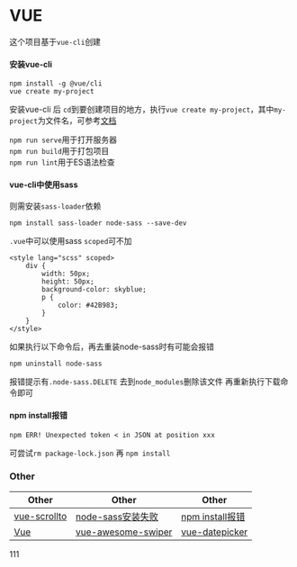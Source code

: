 # VUE

这个项目基于``vue-cli``创建

#### 安装vue-cli

```
npm install -g @vue/cli
vue create my-project
```
安装vue-cli 后 ```cd```到要创建项目的地方，执行```vue create my-project```，其中```my-project```为文件名，可参考[文档](https://cli.vuejs.org/guide/creating-a-project.html#vue-create)

 `npm run serve`用于打开服务器
 <br />
 `npm run build`用于打包项目
  <br />
 `npm run lint`用于ES语法检查

#### vue-cli中使用sass
则需安装```sass-loader```依赖
```
npm install sass-loader node-sass --save-dev
```
```.vue```中可以使用sass ```scoped```可不加
```
<style lang="scss" scoped>
	div {
		width: 50px;
		height: 50px;
		background-color: skyblue;
		p {
			color: #42B983;
		}
	}
</style>
```

如果执行以下命令后，再去重装node-sass时有可能会报错
```
npm uninstall node-sass
```
报错提示有```.node-sass.DELETE``` 去到```node_modules```删除该文件 再重新执行下载命令即可


#### npm install报错
```
npm ERR! Unexpected token < in JSON at position xxx
```
可尝试```rm package-lock.json``` 再 ```npm install```


### Other

|  Other  |   Other   |   Other   |
| ---------- | -----------  | -----------  |
| [vue-scrollto](https://www.npmjs.com/package/vue-scrollto) | [node-sass安装失败](https://segmentfault.com/a/1190000010984731) | [npm install报错](https://github.com/npm/npm/issues/17340) |
| [Vue](https://cli.vuejs.org/) | [vue-awesome-swiper](https://github.com/MMHK/vue-awesome-swiper) | [vue-datepicker](https://github.com/MMHK/vue-datepicker) |


111